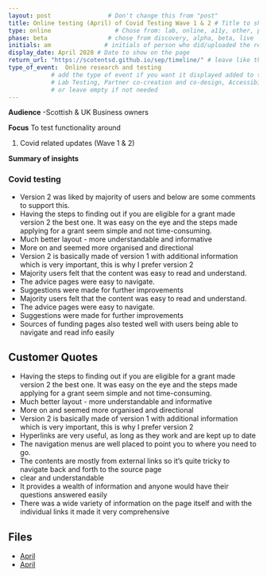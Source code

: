 ```yaml
---
layout: post                # Don't change this from "post"
title: Online testing (April) of Covid Testing Wave 1 & 2 # Title to show on the page
type: online                  # Chose from: lab, online, a11y, other, partner
phase: beta                 # chose from discovery, alpha, beta, live
initials: am               # initials of person who did/uploaded the research
display_date: April 2020 # Date to show on the page
return_url: "https://scotentsd.github.io/sep/timeline/" # leave like this         
type_of_event:  Online research and testing            
            # add the type of event if you want it displayed added to the heading when the post if clicked on
            # Lab Testing, Partner co-creation and co-design, Accessibility, Online research and testing, Events, F2F and testing
            # or leave empty if not needed
---
```


**Audience**
-Scottish & UK Business owners

**Focus**
To test functionality around
1. Covid related updates (Wave 1 & 2)

**Summary of insights**

### Covid testing
-	Version 2 was liked by majority of users and below are some comments to support this.
-	Having the steps to finding out if you are eligible for a grant made version 2 the best one. It was easy on the eye and the steps made applying for a grant seem simple and not time-consuming.
-	Much better layout - more understandable and informative
-	More on and seemed more organised and directional
-	Version 2 is basically made of version 1 with additional information which is very important, this is why I prefer version 2
-	Majority users felt that the content was easy to read and understand.
-	The advice pages were easy to navigate.
-	Suggestions were made for further improvements
-	Majority users felt that the content was easy to read and understand.
-	The advice pages were easy to navigate.
-	Suggestions were made for further improvements
-	Sources of funding pages also tested well with users being able to navigate and read info easily


## Customer Quotes
-	Having the steps to finding out if you are eligible for a grant made version 2 the best one. It was easy on the eye and the steps made applying for a grant seem simple and not time-consuming.
-	Much better layout - more understandable and informative
-	More on and seemed more organised and directional
-	Version 2 is basically made of version 1 with additional information which is very important, this is why I prefer version 2
-	Hyperlinks are very useful, as long as they work and are kept up to date
-	The navigation menus are well placed to point you to where you need to go.
-	The contents are mostly from external links so it’s quite tricky to navigate back and forth to the source page
-	clear and understandable
-	It provides a wealth of information and anyone would have their questions answered easily
-	There was a wide variety of information on the page itself and with the individual links it made it very comprehensive




## Files
- [April](https://scotentsd.github.io/sep/files/)
- [April](https://scotentsd.github.io/sep/files/)
